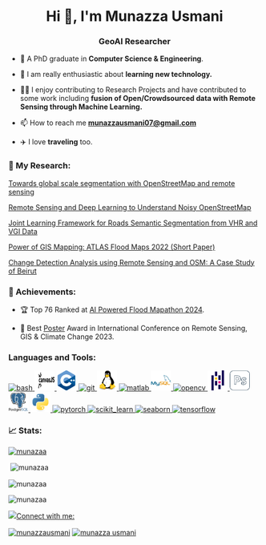 <h1 align="center">Hi 👋, I'm Munazza Usmani</h1>
<h3 align="center">GeoAI Researcher</h3>

- 🔭 A PhD graduate in **Computer Science & Engineering**.

- 🌱 I am really enthusiastic about **learning new technology.**

- 👨‍💻 I enjoy contributing to Research Projects and have contributed to some work including **fusion of Open/Crowdsourced data with Remote Sensing through Machine Learning.**

- 📫 How to reach me **munazzausmani07@gmail.com**

- ✈️ I love **traveling** too.


<h3 align="left"> 📝 My Research:</h3>

<a href="https://www.sciencedirect.com/science/article/pii/S2667393223000029">Towards global scale segmentation with OpenStreetMap and remote sensing</a>

<a href="https://www.mdpi.com/2072-4292/15/18/4639">Remote Sensing and Deep Learning to Understand Noisy OpenStreetMap</a>

<a href="https://ieeexplore.ieee.org/abstract/document/10282859">Joint Learning Framework for Roads Semantic Segmentation from VHR and VGI Data</a>

<a href="https://drops.dagstuhl.de/entities/document/10.4230/LIPIcs.GIScience.2023.75">Power of GIS Mapping: ATLAS Flood Maps 2022 (Short Paper)</a>

<a href="https://files.osmfoundation.org/s/qgHCPFBW8qc4rye">Change Detection Analysis using Remote Sensing and OSM: A Case Study of Beirut</a>

<h3 align="left"> 🏅 Achievements:</h3>
 

- 🏆 Top 76 Ranked at <a href="https://www.grss-ieee.org/community/technical-committees/ai-powered-flood-mapathon/">AI Powered Flood Mapathon 2024</a>.

- &#128220; Best <a href="https://www.researchgate.net/publication/369559101_Geospatial_Technology_for_Flood_Disaster_Mapping_Nigeria-2022_Flood(https://www.grss-ieee.org/community/technical-committees/ai-powered-flood-mapathon/)">Poster</a> Award in International Conference on Remote Sensing, GIS & Climate Change 2023.


<h3 align="left">Languages and Tools:</h3>
<p align="left"> <a href="https://www.gnu.org/software/bash/" target="_blank" rel="noreferrer"> <img src="https://www.vectorlogo.zone/logos/gnu_bash/gnu_bash-icon.svg" alt="bash" width="40" height="40"/> </a> <a href="https://canvasjs.com" target="_blank" rel="noreferrer"> <img src="https://raw.githubusercontent.com/Hardik0307/Hardik0307/master/assets/canvasjs-charts.svg" alt="canvasjs" width="40" height="40"/> </a> <a href="https://www.w3schools.com/cpp/" target="_blank" rel="noreferrer"> <img src="https://raw.githubusercontent.com/devicons/devicon/master/icons/cplusplus/cplusplus-original.svg" alt="cplusplus" width="40" height="40"/> </a> <a href="https://git-scm.com/" target="_blank" rel="noreferrer"> <img src="https://www.vectorlogo.zone/logos/git-scm/git-scm-icon.svg" alt="git" width="40" height="40"/> </a> <a href="https://www.linux.org/" target="_blank" rel="noreferrer"> <img src="https://raw.githubusercontent.com/devicons/devicon/master/icons/linux/linux-original.svg" alt="linux" width="40" height="40"/> </a> <a href="https://www.mathworks.com/" target="_blank" rel="noreferrer"> <img src="https://upload.wikimedia.org/wikipedia/commons/2/21/Matlab_Logo.png" alt="matlab" width="40" height="40"/> </a> <a href="https://www.mysql.com/" target="_blank" rel="noreferrer"> <img src="https://raw.githubusercontent.com/devicons/devicon/master/icons/mysql/mysql-original-wordmark.svg" alt="mysql" width="40" height="40"/> </a> <a href="https://opencv.org/" target="_blank" rel="noreferrer"> <img src="https://www.vectorlogo.zone/logos/opencv/opencv-icon.svg" alt="opencv" width="40" height="40"/> </a> <a href="https://pandas.pydata.org/" target="_blank" rel="noreferrer"> <img src="https://raw.githubusercontent.com/devicons/devicon/2ae2a900d2f041da66e950e4d48052658d850630/icons/pandas/pandas-original.svg" alt="pandas" width="40" height="40"/> </a> <a href="https://www.photoshop.com/en" target="_blank" rel="noreferrer"> <img src="https://raw.githubusercontent.com/devicons/devicon/master/icons/photoshop/photoshop-line.svg" alt="photoshop" width="40" height="40"/> </a> <a href="https://www.postgresql.org" target="_blank" rel="noreferrer"> <img src="https://raw.githubusercontent.com/devicons/devicon/master/icons/postgresql/postgresql-original-wordmark.svg" alt="postgresql" width="40" height="40"/> </a> <a href="https://www.python.org" target="_blank" rel="noreferrer"> <img src="https://raw.githubusercontent.com/devicons/devicon/master/icons/python/python-original.svg" alt="python" width="40" height="40"/> </a> <a href="https://pytorch.org/" target="_blank" rel="noreferrer"> <img src="https://www.vectorlogo.zone/logos/pytorch/pytorch-icon.svg" alt="pytorch" width="40" height="40"/> </a> <a href="https://scikit-learn.org/" target="_blank" rel="noreferrer"> <img src="https://upload.wikimedia.org/wikipedia/commons/0/05/Scikit_learn_logo_small.svg" alt="scikit_learn" width="40" height="40"/> </a> <a href="https://seaborn.pydata.org/" target="_blank" rel="noreferrer"> <img src="https://seaborn.pydata.org/_images/logo-mark-lightbg.svg" alt="seaborn" width="40" height="40"/> </a> <a href="https://www.tensorflow.org" target="_blank" rel="noreferrer"> <img src="https://www.vectorlogo.zone/logos/tensorflow/tensorflow-icon.svg" alt="tensorflow" width="40" height="40"/> </a> </p>

<h3 align="left"> 📈 Stats:</h3>


<p align="left"> <a href="https://github.com/ryo-ma/github-profile-trophy"><img src="https://github-profile-trophy.vercel.app/?username=munazaa" alt="munazaa" /></a> </p>

<p>&nbsp;<img align="center" src="https://github-readme-stats.vercel.app/api?username=munazaa&show_icons=true&locale=en" alt="munazaa" /></p>

<p><img align="center" src="https://github-readme-streak-stats.herokuapp.com/?user=munazaa&" alt="munazaa" /></p>
<p align="left"> <img src="https://komarev.com/ghpvc/?username=munazaa&label=Profile%20views&color=0e75b6&style=flat" alt="munazaa" /> </p>
<p align="left"> <a href="https://twitter.com/munazzausmani" target="blank"><img src="https://img.shields.io/twitter/follow/munazzausmani?logo=twitter&style=for-the-

<h3 align="left">Connect with me:</h3>
<p align="left">
<a href="https://twitter.com/munazzausmani" target="blank"><img align="center" src="https://raw.githubusercontent.com/rahuldkjain/github-profile-readme-generator/master/src/images/icons/Social/twitter.svg" alt="munazzausmani" height="30" width="40" /></a>
<a href="https://linkedin.com/in/munazza usmani" target="blank"><img align="center" src="https://raw.githubusercontent.com/rahuldkjain/github-profile-readme-generator/master/src/images/icons/Social/linked-in-alt.svg" alt="munazza usmani" height="30" width="40" /></a>
</p>

